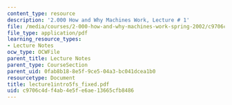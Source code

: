```yaml
---
content_type: resource
description: '2.000 How and Why Machines Work, Lecture # 1'
file: /media/courses/2-000-how-and-why-machines-work-spring-2002/c9706c4df4ab4e5fe6ae13665cfb8486_lecture1intro5fs_fixed.pdf
file_type: application/pdf
learning_resource_types:
- Lecture Notes
ocw_type: OCWFile
parent_title: Lecture Notes
parent_type: CourseSection
parent_uid: 0fab8b18-8e5f-9ce5-04a3-bc041dcea1b0
resourcetype: Document
title: lecture1intro5fs_fixed.pdf
uid: c9706c4d-f4ab-4e5f-e6ae-13665cfb8486
---
```

